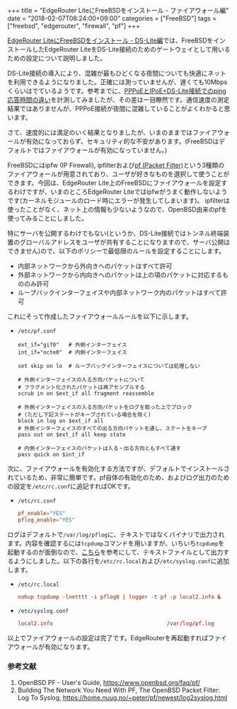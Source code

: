 +++
title = "EdgeRouter LiteにFreeBSDをインストール - ファイアウォール編"
date = "2018-02-07T08:24:00+09:00"
categories = ["FreeBSD"]
tags = ["freebsd", "edgerouter", "firewall", "pf"]
+++

[EdgeRouter LiteにFreeBSDをインストール - DS-Lite編](/post/freebsd-edgerouter-lite-dslite)では、FreeBSDをインストールしたEdgeRouter LiteをDS-Lite接続のためのゲートウェイとして用いるための設定について説明しました。

DS-Lite接続の導入により、混雑が最もひどくなる夜間についても快適にネットを利用できるようになりました。正確には測っていませんが、遅くても10Mbpsくらいはでているようです。参考までに、[PPPoEとIPoE+DS-Lite接続でのping応答時間の違い](/post/flets-v4-pppoe-ipoe+dslite)を計測してみましたが、その差は一目瞭然です。通信速度の測定結果ではありませんが、PPPoE接続が夜間に混雑していることがよくわかると思います。

さて、速度的には満足のいく結果となりましたが、いまのままではファイアウォールが有効になっておらず、セキュリティ的な不安があります。(FreeBSDはデフォルトではファイアウォールが有効になっていません。)

FreeBSDにはipfw (IP Firewall), ipfilterおよび[pf (Packet Filter)](https://www.openbsd.org/faq/pf/)という3種類のファイアウォールが用意されており、ユーザが好きなものを選択して使うことができます。今回は、EdgeRouter Lite上のFreeBSDにファイアウォールを設定するわけですが、いまのところEdgeRouter Liteではipfwがうまく動作しないようです(カーネルモジュールのロード時にエラーが発生してしまいます)。 ipfilterは使ったことがなく、ネット上の情報も少ないようなので、OpenBSD由来のpfを使ってみることにしました。

特にサーバを公開するわけでもない(というか、DS-Lite接続ではトンネル終端装置のグローバルアドレスをユーザが共有することになりますので、サーバ公開はできません)ので、以下のポリシーで最低限のルールを設定することにします。

- 内部ネットワークから外向きへのパケットはすべて許可
- 外部ネットワークから内向きへのパケットは上の項のパケットに対応するもののみ許可
- ループバックインターフェイスや内部ネットワーク内のパケットはすべて許可

これにそって作成したファイアウォールルールを以下に示します。

- `/etc/pf.conf`

    ```pf
    ext_if="gif0"   # 外側インターフェイス
    int_if="octe0"  # 内側インターフェイス

    set skip on lo  # ループバックインターフェイスについては処理しない

    # 外側インターフェイスの入る方向パケットについて
    # フラグメント化されたパケットは再アセンブルする
    scrub in on $ext_if all fragment reassemble

    # 外側インターフェイスの入る方向パケットをログを取った上でブロック
    # (ただし下記ステートがキープされている場合を除く)
    block in log on $ext_if all
    # 外側インターフェイスのすべての出る方向パケットを通し、ステートをキープ
    pass out on $ext_if all keep state

    # 内側インターフェイスのパケットは入る・出る方向ともすべて通す
    pass quick on $int_if
    ```

次に、ファイアウォールを有効化する方法ですが、デフォルトでインストールされているため、非常に簡単です。pf自体の有効化のため、およびログ出力のための設定を`/etc/rc.conf`に追記すればOKです。

- `/etc/rc.conf`

    ```conf
    pf_enable="YES"
    pflog_enable="YES"
    ```
    
ログはデフォルトで`/var/log/pflog`に、テキストではなくバイナリで出力されます。内容を確認するには`tcpdump`コマンドを用いますが、いちいち`tcpdump`を起動するのが面倒なので、[こちら](https://home.nuug.no/~peter/pf/newest/log2syslog.html)を参考にして、テキストファイルとして出力するようにしました。以下の各行を`/etc/rc.local`および`/etc/syslog.conf`に追加します。

- `/etc/rc.local`

    ```conf
    nohup tcpdump -lnetttt -i pflog0 | logger -t pf -p local2.info &
    ```
- `/etc/syslog.conf`

    ```conf
    local2.info                                    /var/log/pf.log
    ```

以上でファイアウォールの設定は完了です。EdgeRouterを再起動すればファイアウォールが有効になります。

### 参考文献
1. OpenBSD PF - User's Guide, https://www.openbsd.org/faq/pf/
1. Building The Network You Need With PF, The OpenBSD Packet Filter: Log To Syslog, https://home.nuug.no/~peter/pf/newest/log2syslog.html
